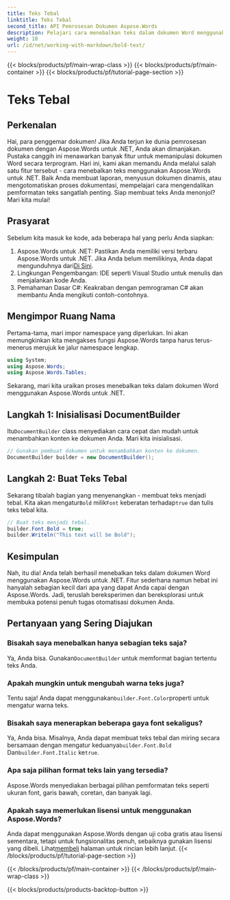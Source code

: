 ```yaml
---
title: Teks Tebal
linktitle: Teks Tebal
second_title: API Pemrosesan Dokumen Aspose.Words
description: Pelajari cara menebalkan teks dalam dokumen Word menggunakan Aspose.Words untuk .NET dengan panduan langkah demi langkah kami. Sempurna untuk mengotomatiskan pemformatan dokumen Anda.
weight: 10
url: /id/net/working-with-markdown/bold-text/
---
```


{{< blocks/products/pf/main-wrap-class >}}
{{< blocks/products/pf/main-container >}}
{{< blocks/products/pf/tutorial-page-section >}}

# Teks Tebal

## Perkenalan

Hai, para penggemar dokumen! Jika Anda terjun ke dunia pemrosesan dokumen dengan Aspose.Words untuk .NET, Anda akan dimanjakan. Pustaka canggih ini menawarkan banyak fitur untuk memanipulasi dokumen Word secara terprogram. Hari ini, kami akan memandu Anda melalui salah satu fitur tersebut - cara menebalkan teks menggunakan Aspose.Words untuk .NET. Baik Anda membuat laporan, menyusun dokumen dinamis, atau mengotomatiskan proses dokumentasi, mempelajari cara mengendalikan pemformatan teks sangatlah penting. Siap membuat teks Anda menonjol? Mari kita mulai!

## Prasyarat

Sebelum kita masuk ke kode, ada beberapa hal yang perlu Anda siapkan:

1.  Aspose.Words untuk .NET: Pastikan Anda memiliki versi terbaru Aspose.Words untuk .NET. Jika Anda belum memilikinya, Anda dapat mengunduhnya dari[Di Sini](https://releases.aspose.com/words/net/).
2. Lingkungan Pengembangan: IDE seperti Visual Studio untuk menulis dan menjalankan kode Anda.
3. Pemahaman Dasar C#: Keakraban dengan pemrograman C# akan membantu Anda mengikuti contoh-contohnya.

## Mengimpor Ruang Nama

Pertama-tama, mari impor namespace yang diperlukan. Ini akan memungkinkan kita mengakses fungsi Aspose.Words tanpa harus terus-menerus merujuk ke jalur namespace lengkap.

```csharp
using System;
using Aspose.Words;
using Aspose.Words.Tables;
```

Sekarang, mari kita uraikan proses menebalkan teks dalam dokumen Word menggunakan Aspose.Words untuk .NET.

## Langkah 1: Inisialisasi DocumentBuilder

 Itu`DocumentBuilder` class menyediakan cara cepat dan mudah untuk menambahkan konten ke dokumen Anda. Mari kita inisialisasi.

```csharp
// Gunakan pembuat dokumen untuk menambahkan konten ke dokumen.
DocumentBuilder builder = new DocumentBuilder();
```

## Langkah 2: Buat Teks Tebal

 Sekarang tibalah bagian yang menyenangkan - membuat teks menjadi tebal. Kita akan mengatur`Bold` milik`Font` keberatan terhadap`true` dan tulis teks tebal kita.

```csharp
// Buat teks menjadi tebal.
builder.Font.Bold = true;
builder.Writeln("This text will be Bold");
```

## Kesimpulan

Nah, itu dia! Anda telah berhasil menebalkan teks dalam dokumen Word menggunakan Aspose.Words untuk .NET. Fitur sederhana namun hebat ini hanyalah sebagian kecil dari apa yang dapat Anda capai dengan Aspose.Words. Jadi, teruslah bereksperimen dan bereksplorasi untuk membuka potensi penuh tugas otomatisasi dokumen Anda.

## Pertanyaan yang Sering Diajukan

### Bisakah saya menebalkan hanya sebagian teks saja?
 Ya, Anda bisa. Gunakan`DocumentBuilder` untuk memformat bagian tertentu teks Anda.

### Apakah mungkin untuk mengubah warna teks juga?
 Tentu saja! Anda dapat menggunakan`builder.Font.Color`properti untuk mengatur warna teks.

### Bisakah saya menerapkan beberapa gaya font sekaligus?
 Ya, Anda bisa. Misalnya, Anda dapat membuat teks tebal dan miring secara bersamaan dengan mengatur keduanya`builder.Font.Bold` Dan`builder.Font.Italic` ke`true`.

### Apa saja pilihan format teks lain yang tersedia?
Aspose.Words menyediakan berbagai pilihan pemformatan teks seperti ukuran font, garis bawah, coretan, dan banyak lagi.

### Apakah saya memerlukan lisensi untuk menggunakan Aspose.Words?
 Anda dapat menggunakan Aspose.Words dengan uji coba gratis atau lisensi sementara, tetapi untuk fungsionalitas penuh, sebaiknya gunakan lisensi yang dibeli. Lihat[membeli](https://purchase.aspose.com/buy) halaman untuk rincian lebih lanjut.
{{< /blocks/products/pf/tutorial-page-section >}}

{{< /blocks/products/pf/main-container >}}
{{< /blocks/products/pf/main-wrap-class >}}

{{< blocks/products/products-backtop-button >}}
